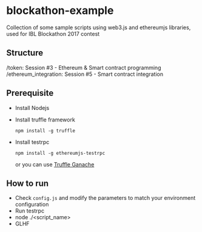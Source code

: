# blockathon-example
Collection of some sample scripts using web3.js and ethereumjs libraries, used for IBL Blockathon 2017 contest

## Structure
/token: Session #3 - Ethereum & Smart contract programming
/ethereum_integration: Session #5 - Smart contract integration

## Prerequisite
- Install Nodejs
- Install truffle framework

    ```npm install -g truffle```
- Install testrpc

    ```npm install -g ethereumjs-testrpc```
    
    or you can use [Truffle Ganache](http://truffleframework.com/ganache/)

## How to run
- Check ```config.js``` and modify the parameters to match your environment configuration
- Run testrpc
- node ./<script_name>
- GLHF